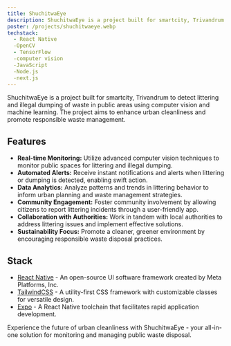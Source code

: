 ```yaml
---
title: ShuchitwaEye
description: ShuchitwaEye is a project built for smartcity, Trivandrum to detect littering and illegal dumping of waste in public areas using computer vision and machine learning. The project aims to enhance urban cleanliness and promote responsible waste management.
poster: /projects/shuchitwaeye.webp
techstack:
  - React Native
  -OpenCV
  - TensorFlow
  -computer vision
  -JavaScript
  -Node.js
  -next.js
---
```


ShuchitwaEye is a project built for smartcity, Trivandrum to detect littering and illegal dumping of waste in public areas using computer vision and machine learning. The project aims to enhance urban cleanliness and promote responsible waste management.

## Features

- **Real-time Monitoring:** Utilize advanced computer vision techniques to monitor public spaces for littering and illegal dumping.
- **Automated Alerts:** Receive instant notifications and alerts when littering or dumping is detected, enabling swift action.
- **Data Analytics:** Analyze patterns and trends in littering behavior to inform urban planning and waste management strategies.
- **Community Engagement:** Foster community involvement by allowing citizens to report littering incidents through a user-friendly app.
- **Collaboration with Authorities:** Work in tandem with local authorities to address littering issues and implement effective solutions.
- **Sustainability Focus:** Promote a cleaner, greener environment by encouraging responsible waste disposal practices.

## Stack

- [React Native](https://reactnative.dev/) - An open-source UI software framework created by Meta Platforms, Inc.
- [TailwindCSS](https://tailwindcss.com) - A utility-first CSS framework with customizable classes for versatile design.
- [Expo](https://expo.dev) - A React Native toolchain that facilitates rapid application development.

Experience the future of urban cleanliness with ShuchitwaEye - your all-in-one solution for monitoring and managing public waste disposal.
